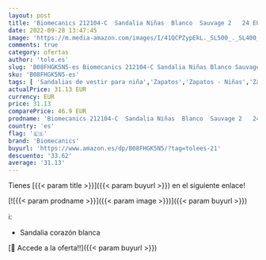 ```yaml
---
layout: post
title: 'Biomecanics 212104-C  Sandalia Niñas  Blanco  Sauvage 2   24 EU'
date: 2022-09-28 13:47:45
image: 'https://m.media-amazon.com/images/I/41QCPZypEkL._SL500_._SL400_.jpg'
comments: true
category: ofertas
author: 'tole.es'
slug: 'B08FHGK5N5-es Biomecanics 212104-C Sandalia Niñas Blanco Sauvage 2 24 EU'
sku: 'B08FHGK5N5-es'
tags: [ 'Sandalias de vestir para niña','Zapatos','Zapatos - Niñas','Zapatos y complementos','biomecanics','sandalia','🇪🇸', ]
actualPrice: 31.13 EUR
currency: EUR
price: 31.13
comparePrice: 46.9 EUR
prodname: 'Biomecanics 212104-C  Sandalia Niñas  Blanco  Sauvage 2   24 EU'
country: 'es'
flag: '🇪🇸'
brand: 'Biomecanics'
buyurl: 'https://www.amazon.es/dp/B08FHGK5N5/?tag=tolees-21'
descuento: '33.62'
average: '31.13'
---
```


Tienes [{{< param title >}}]({{< param buyurl >}}) en el siguiente enlace!

[![{{< param prodname >}}]({{< param image >}})]({{< param buyurl >}})

ℹ️:

- Sandalia corazón blanca

[🛒 Accede a la oferta!!]({{< param buyurl >}})
